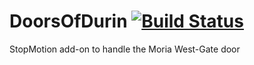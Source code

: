 # DoorsOfDurin [![Build Status](https://travis-ci.com/ArdaCraft/DoorsOfDurin.svg?token=5fHnNAzmmjFZHCbnJtiV&branch=master)](https://travis-ci.com/ArdaCraft/DoorsOfDurin)
StopMotion add-on to handle the Moria West-Gate door
